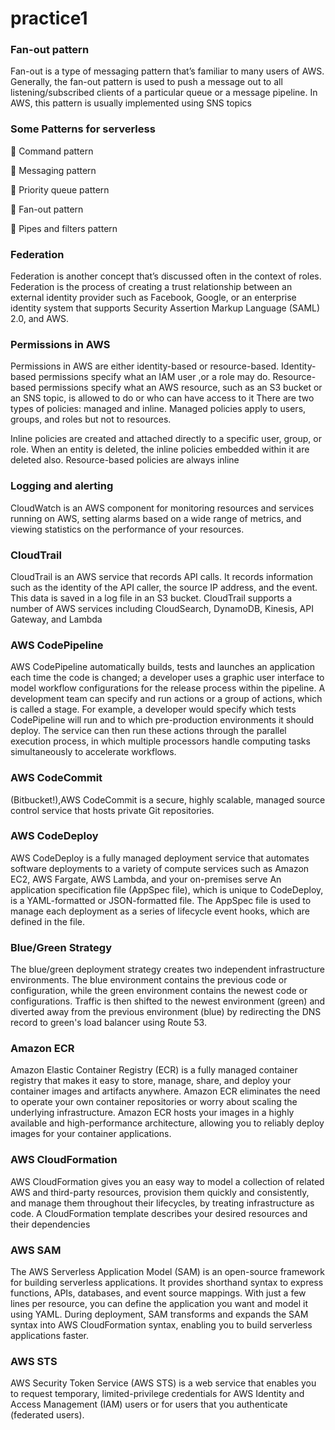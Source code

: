 # practice1

### Fan-out pattern

Fan-out is a type of messaging pattern that’s familiar to many users of AWS. Generally,
the fan-out pattern is used to push a message out to all listening/subscribed clients of
a particular queue or a message pipeline. In AWS, this pattern is usually implemented
using SNS topics 


### Some Patterns for serverless
 Command pattern

 Messaging pattern

 Priority queue pattern

 Fan-out pattern

 Pipes and filters pattern

### Federation

Federation is another concept that’s discussed often in the context of roles. Federation 
is the process of creating a trust relationship between an external identity provider  such  as  Facebook,  Google,  or  an  enterprise  identity  system  that  supports
Security Assertion Markup Language (SAML) 2.0, and AWS.

### Permissions in AWS

Permissions in AWS are either identity-based or resource-based. Identity-based permissions specify what an IAM user ,or a role may do. Resource-based permissions specify
what an AWS resource, such as an S3 bucket or an SNS topic, is allowed to do or who
can have access to it
There are two types of policies: managed and inline. Managed policies apply to
users, groups, and roles but not to resources.

Inline policies are created and attached directly to a specific user, group, or role.
When an entity is deleted, the inline policies embedded within it are deleted also.
Resource-based policies are always inline

### Logging and alerting

CloudWatch is an AWS component for monitoring resources and services running on
AWS, setting alarms based on a wide range of metrics, and viewing statistics on the performance of your resources. 

### CloudTrail
CloudTrail is an AWS service that records API calls. It records information such as
the identity of the API caller, the source IP address, and the event. This data is saved in
a log file in an S3 bucket.  CloudTrail supports a number of
AWS services including CloudSearch, DynamoDB, Kinesis, API Gateway, and Lambda

### AWS CodePipeline
AWS CodePipeline automatically builds, tests and launches an application each time the code is changed; a developer uses a graphic user interface to model workflow configurations for the release process within the pipeline. A development team can specify and run actions or a group of actions, which is called a stage. For example, a developer would specify which tests CodePipeline will run and to which pre-production environments it should deploy. The service can then run these actions through the parallel execution process, in which multiple processors handle computing tasks simultaneously to accelerate workflows.

### AWS CodeCommit
(Bitbucket!),AWS CodeCommit is a secure, highly scalable, managed source control service that hosts private Git repositories. 

### AWS CodeDeploy
AWS CodeDeploy is a fully managed deployment service that automates software deployments to a variety of compute services such as Amazon EC2, AWS Fargate, AWS Lambda, and your on-premises serve
An application specification file (AppSpec file), which is unique to CodeDeploy, is a YAML-formatted or JSON-formatted file. The AppSpec file is used to manage each deployment as a series of lifecycle event hooks, which are defined in the file.

### Blue/Green Strategy
The blue/green deployment strategy creates two independent infrastructure environments. The blue environment contains the previous code or configuration, while the green environment contains the newest code or configurations. Traffic is then shifted to the newest environment (green) and diverted away from the previous environment (blue) by redirecting the DNS record to green's load balancer using Route 53.

### Amazon ECR
Amazon Elastic Container Registry (ECR) is a fully managed container registry that makes it easy to store, manage, share, and deploy your container images and artifacts anywhere. Amazon ECR eliminates the need to operate your own container repositories or worry about scaling the underlying infrastructure. Amazon ECR hosts your images in a highly available and high-performance architecture, allowing you to reliably deploy images for your container applications.

### AWS CloudFormation 
AWS CloudFormation gives you an easy way to model a collection of related AWS and third-party resources, provision them quickly and consistently, and manage them throughout their lifecycles, by treating infrastructure as code. A CloudFormation template describes your desired resources and their dependencies

### AWS SAM
The AWS Serverless Application Model (SAM) is an open-source framework for building serverless applications. It provides shorthand syntax to express functions, APIs, databases, and event source mappings. With just a few lines per resource, you can define the application you want and model it using YAML. During deployment, SAM transforms and expands the SAM syntax into AWS CloudFormation syntax, enabling you to build serverless applications faster.

### AWS STS
AWS Security Token Service (AWS STS) is a web service that enables you to request temporary, limited-privilege credentials for AWS Identity and Access Management (IAM) users or for users that you authenticate (federated users). 



